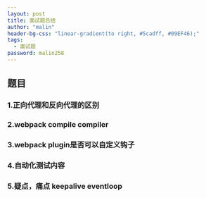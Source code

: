 ```yaml
---
layout: post
title: 面试题总结
author: "malin"
header-bg-css: "linear-gradient(to right, #5cadff, #09EF46);"
tags:
  - 面试题
password: malin258
---
```


## 题目

### 1.正向代理和反向代理的区别

### 2.webpack compile compiler

### 3.webpack plugin是否可以自定义钩子

### 4.自动化测试内容

### 5.疑点，痛点   keepalive eventloop